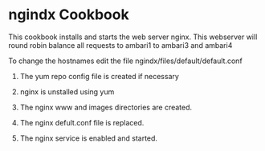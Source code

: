 # ngindx Cookbook

This cookbook installs and starts the web server nginx.
This webserver will round robin balance all requests to ambari1 to ambari3 and ambari4

To change the hostnames edit the file ngindx/files/default/default.conf

1) The yum repo config file is created if necessary

2) nginx is unstalled using yum 

3) The nginx www and images directories are created.

4) The nginx defult.conf file is replaced.

5) The nginx service is enabled and started.

